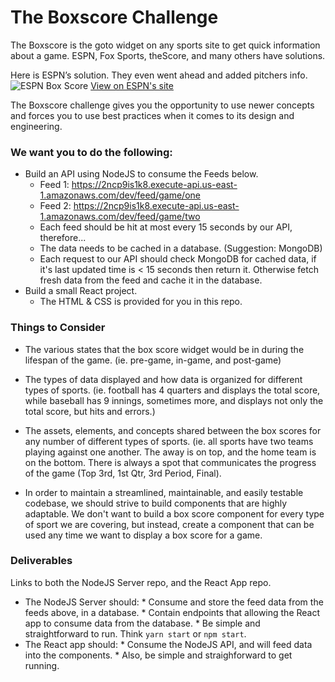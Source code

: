 # The Boxscore Challenge
The Boxscore is the goto widget on any sports site to get quick information about a game.  ESPN, Fox Sports, theScore, and many others have solutions.

Here is ESPN’s solution. They even went ahead and added pitchers info. 
![ESPN Box Score](https://dl.dropboxusercontent.com/s/jvbqjkgyspt5p5u/Screenshot%202018-07-16%2020.32.21.png "ESPN Box Score")
[View on ESPN's site](http://www.espn.com/mlb/boxscore?gameId=380715102)

The Boxscore challenge gives you the opportunity to use newer concepts and forces you to use best practices when it comes to its design and engineering.

### We want you to do the following:
* Build an API using NodeJS to consume the Feeds below.
	* Feed 1: https://2ncp9is1k8.execute-api.us-east-1.amazonaws.com/dev/feed/game/one
	* Feed 2: https://2ncp9is1k8.execute-api.us-east-1.amazonaws.com/dev/feed/game/two
	* Each feed should be hit at most every 15 seconds by our API, therefore...
	* The data needs to be cached in a database. (Suggestion: MongoDB)
	* Each request to our API should check MongoDB for cached data, if it's last updated time is < 15 seconds then return it. Otherwise fetch fresh data from the feed and cache it in the database.
* Build a small React project.  
	* The HTML & CSS is provided for you in this repo.

### Things to Consider
* The various states that the box score widget would be in during the lifespan of the game. (ie. pre-game, in-game, and post-game)
* The types of data displayed and how data is organized for different types of sports. (ie. football has 4 quarters and displays the total score, while baseball has 9 innings, sometimes more, and displays not only the total score, but hits and errors.)
* The assets, elements, and concepts shared between the box scores for any number of different types of sports. (ie. all sports have two teams playing against one another.  The away is on top, and the home team is on the bottom.  There is always a spot that communicates the progress of the game (Top 3rd, 1st Qtr, 3rd Period, Final).

* In order to maintain a streamlined, maintainable, and easily testable codebase, we should strive to build components that are highly adaptable. We don't want to build a box score component for every type of sport we are covering, but instead, create a component that can be used any time we want to display a box score for a game.

### Deliverables
Links to both the NodeJS Server repo, and the React App repo.
* The NodeJS Server should:
    	* Consume and store the feed data from the feeds above, in a database.
    	* Contain endpoints that allowing the React app to consume data from the database.
    	* Be simple and straightforward to run. Think `yarn start` or `npm start`.
* The React app should:
    	* Consume the NodeJS API, and will feed data into the components.
    	* Also, be simple and straighforward to get running.
